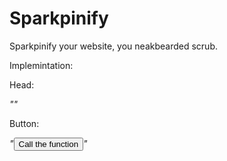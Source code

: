 # Sparkpinify
Sparkpinify your website, you neakbearded scrub.

Implemintation:

Head:

*"<script type="text/javascript" src="sparkpin.js"></script>"*

Button:

*"<button onclick="nipkrapS()">Call the function</button>"*
